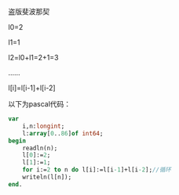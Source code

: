 盗版斐波那契

l0=2

l1=1

l2=l0+l1=2+1=3

……

l[i]=l[i-1]+l[i-2]

以下为pascal代码：
```pascal
var
    i,n:longint;
    l:array[0..86]of int64;
begin
    readln(n);
    l[0]:=2;
    l[1]:=1;
    for i:=2 to n do l[i]:=l[i-1]+l[i-2];//循环
    writeln(l[n]);
end.
```